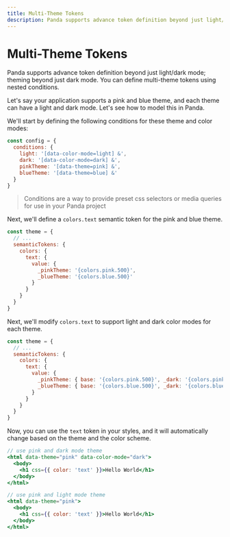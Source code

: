 ```yaml
---
title: Multi-Theme Tokens
description: Panda supports advance token definition beyond just light/dark mode; theming beyond just dark mode. You can define multi-theme tokens using nested conditions.
---
```


# Multi-Theme Tokens

Panda supports advance token definition beyond just light/dark mode; theming beyond just dark mode. You can define
multi-theme tokens using nested conditions.

Let's say your application supports a pink and blue theme, and each theme can have a light and dark mode. Let's see how
to model this in Panda.

We'll start by defining the following conditions for these theme and color modes:

```js
const config = {
  conditions: {
    light: '[data-color-mode=light] &',
    dark: '[data-color-mode=dark] &',
    pinkTheme: '[data-theme=pink] &',
    blueTheme: '[data-theme=blue] &'
  }
}
```

> Conditions are a way to provide preset css selectors or media queries for use in your Panda project

Next, we'll define a `colors.text` semantic token for the pink and blue theme.

```js
const theme = {
  // ...
  semanticTokens: {
    colors: {
      text: {
        value: {
          _pinkTheme: '{colors.pink.500}',
          _blueTheme: '{colors.blue.500}'
        }
      }
    }
  }
}
```

Next, we'll modify `colors.text` to support light and dark color modes for each theme.

```js
const theme = {
  // ...
  semanticTokens: {
    colors: {
      text: {
        value: {
          _pinkTheme: { base: '{colors.pink.500}', _dark: '{colors.pink.300}' },
          _blueTheme: { base: '{colors.blue.500}', _dark: '{colors.blue.300}' }
        }
      }
    }
  }
}
```

Now, you can use the `text` token in your styles, and it will automatically change based on the theme and the color
scheme.

```jsx
// use pink and dark mode theme
<html data-theme="pink" data-color-mode="dark">
  <body>
    <h1 css={{ color: 'text' }}>Hello World</h1>
  </body>
</html>

// use pink and light mode theme
<html data-theme="pink">
  <body>
    <h1 css={{ color: 'text' }}>Hello World</h1>
  </body>
</html>
```
